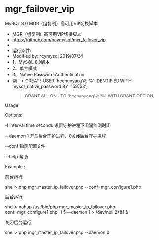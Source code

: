 # mgr_failover_vip
MySQL 8.0 MGR（组复制）高可用VIP切换脚本

 * MGR（组复制）高可用VIP切换脚本
 * https://github.com/hcymysql/mgr_failover_vip
 *
 * 运行条件:
 * Modified by: hcymysql 2019/07/24
 * 1、MySQL 8.0版本
 * 2、单主模式
 * 3、Native Password Authentication
 * 例：> CREATE USER 'hechunyang'@'%' IDENTIFIED WITH mysql_native_password BY '159753';
      > GRANT ALL ON *.* TO 'hechunyang'@'%' WITH GRANT OPTION;

Usage:

  Options:
  
  -I  interval time seconds	设置守护进程下间隔监测时间
  
  --daemon 1	开启后台守护进程，0关闭后台守护进程
  
  --conf	指定配置文件
  
  --help	帮助

Example :

   前台运行
   
   shell> php mgr_master_ip_failover.php --conf=mgr_configure1.php

   后台运行
   
   shell> nohup /usr/bin/php mgr_master_ip_failover.php --conf=mgr_configure1.php -I 5 --daemon 1 > /dev/null 2>&1  &
   	   
   关闭后台运行
   
   shell> php mgr_master_ip_failover.php --daemon 0
   
   
